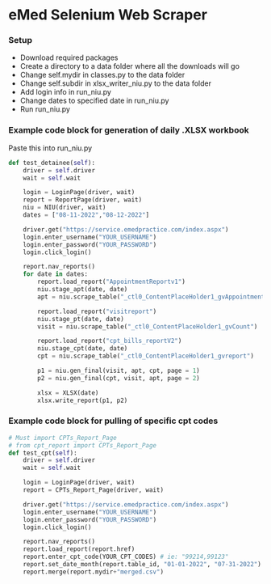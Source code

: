 # eMed Selenium Web Scraper

### Setup
+ Download required packages
+ Create a directory to a data folder where all the downloads will go
+ Change self.mydir in classes.py to the data folder
+ Change self.subdir in xlsx_writer_niu.py to the data folder
+ Add login info in run_niu.py
+ Change dates to specified date in run_niu.py
+ Run run_niu.py

### Example code block for generation of daily .XLSX workbook
Paste this into run_niu.py
```python
def test_detainee(self):
    driver = self.driver
    wait = self.wait

    login = LoginPage(driver, wait)
    report = ReportPage(driver, wait)
    niu = NIU(driver, wait)
    dates = ["08-11-2022","08-12-2022"]

    driver.get("https://service.emedpractice.com/index.aspx")
    login.enter_username("YOUR_USERNAME")
    login.enter_password("YOUR_PASSWORD")
    login.click_login()

    report.nav_reports()
    for date in dates:
        report.load_report("AppointmentReportv1")
        niu.stage_apt(date, date)
        apt = niu.scrape_table("_ctl0_ContentPlaceHolder1_gvAppointments")

        report.load_report("visitreport")
        niu.stage_pt(date, date)
        visit = niu.scrape_table("_ctl0_ContentPlaceHolder1_gvCount")

        report.load_report("cpt_bills_reportV2")
        niu.stage_cpt(date, date)
        cpt = niu.scrape_table("_ctl0_ContentPlaceHolder1_gvreport")

        p1 = niu.gen_final(visit, apt, cpt, page = 1)
        p2 = niu.gen_final(cpt, visit, apt, page = 2)

        xlsx = XLSX(date)
        xlsx.write_report(p1, p2)
```

### Example code block for pulling of specific cpt codes
```python
# Must import CPTs_Report_Page
# from cpt_report import CPTs_Report_Page
def test_cpt(self):
    driver = self.driver
    wait = self.wait

    login = LoginPage(driver, wait)
    report = CPTs_Report_Page(driver, wait)

    driver.get("https://service.emedpractice.com/index.aspx")
    login.enter_username("YOUR_USERNAME")
    login.enter_password("YOUR_PASSWORD")
    login.click_login()

    report.nav_reports()
    report.load_report(report.href)
    report.enter_cpt_code(YOUR_CPT_CODES) # ie: "99214,99123"
    report.set_date_month(report.table_id, "01-01-2022", "07-31-2022")
    report.merge(report.mydir+"merged.csv")
```        

